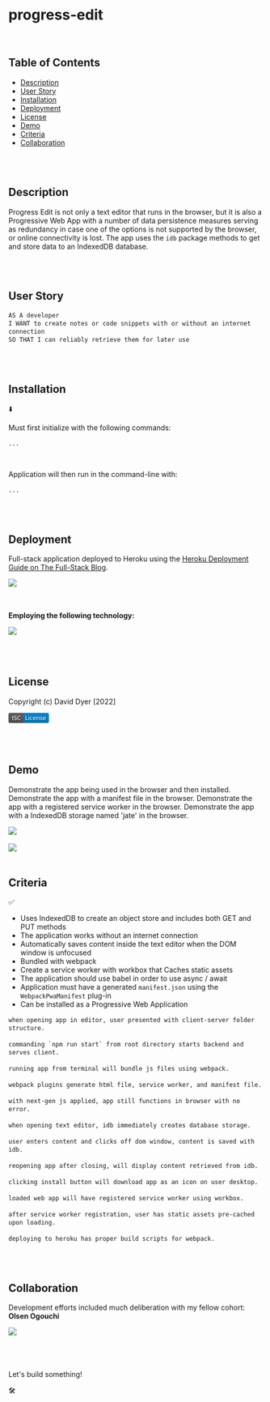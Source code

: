 # progress-edit

<br />

## Table of Contents

- [Description](#description)
- [User Story](#user-story)
- [Installation](#installation)
- [Deployment](#deployment)
- [License](#license)
- [Demo](#demo)
- [Criteria](#criteria)
- [Collaboration](#collaboration)

<br />
<br />

## Description

Progress Edit is not only a text editor that runs in the browser, but it is also a Progressive Web App with a number of data persistence measures serving as redundancy in case one of the options is not supported by the browser, or online connectivity is lost. The app uses the `idb` package methods to get and store data to an IndexedDB database.

<br />
<br />

## User Story

```
AS A developer
I WANT to create notes or code snippets with or without an internet connection
SO THAT I can reliably retrieve them for later use
```

<br />
<br />

## Installation

⬇️

Must first initialize with the following commands:

```
...

```

<br />

Application will then run in the command-line with:

```
...
```

<br />
<br />

## Deployment

Full-stack application deployed to Heroku using the [Heroku Deployment Guide on The Full-Stack Blog](https://coding-boot-camp.github.io/full-stack/heroku/heroku-deployment-guide).

[<img src="./assets/images/...png" height="80px">](https://.../)

<br />

**Employing the following technology:**

[<img src="./assets/images/...svg" height="20px">](https://www.npmjs.com/package/express)

<br />
<br />

## License

Copyright (c) David Dyer [2022]

[<img src="./assets/images/isc.svg" height="20px">](https://choosealicense.com/licenses/isc/)

<br />
<br />

## Demo

Demonstrate the app being used in the browser and then installed.
Demonstrate the app with a manifest file in the browser.
Demonstrate the app with a registered service worker in the browser.
Demonstrate the app with a IndexedDB storage named 'jate' in the browser.

[![](assets/demo/...png)](https://youtu.be/...)

<img src="./assets/demo/...png" width = "600">

<br />
<br />

## Criteria

✅

- Uses IndexedDB to create an object store and includes both GET and PUT methods
- The application works without an internet connection
- Automatically saves content inside the text editor when the DOM window is unfocused
- Bundled with webpack
- Create a service worker with workbox that Caches static assets
- The application should use babel in order to use async / await
- Application must have a generated `manifest.json` using the `WebpackPwaManifest` plug-in
- Can be installed as a Progressive Web Application

```
when opening app in editor, user presented with client-server folder structure.

commanding `npm run start` from root directory starts backend and serves client.

running app from terminal will bundle js files using webpack.

webpack plugins generate html file, service worker, and manifest file.

with next-gen js applied, app still functions in browser with no error.

when opening text editor, idb immediately creates database storage.

user enters content and clicks off dom window, content is saved with idb.

reopening app after closing, will display content retrieved from idb.

clicking install button will download app as an icon on user desktop.

loaded web app will have registered service worker using workbox.

after service worker registration, user has static assets pre-cached upon loading.

deploying to heroku has proper build scripts for webpack.
```

<br />
<br />

## Collaboration

Development efforts included much deliberation with my fellow cohort:  
**Olsen Ogouchi**

<a href= "https://github.com/Chrisolsen1993"><img src=
"https://avatars.githubusercontent.com/u/49103700?v=4" width="50px"/></a>

<br />
<br />
<br />
Let's build something!

🛠️
